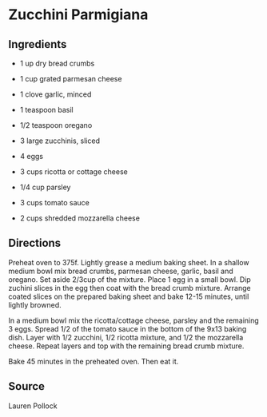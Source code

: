 Zucchini Parmigiana
===================


Ingredients
-----------

* 1 up dry bread crumbs

* 1 cup grated parmesan cheese

* 1 clove garlic, minced

* 1 teaspoon basil

* 1/2 teaspoon oregano

* 3 large zucchinis, sliced

* 4 eggs

* 3 cups ricotta or cottage cheese

* 1/4 cup parsley

* 3 cups tomato sauce

* 2 cups shredded mozzarella cheese


Directions
----------

Preheat oven to 375f. Lightly grease a medium baking sheet. In a shallow medium bowl mix bread crumbs, parmesan cheese, garlic, basil and oregano. Set aside 2/3cup of the mixture. Place 1 egg in a small bowl. Dip zuchini slices in the egg then coat with the bread crumb mixture. Arrange coated slices on the prepared baking sheet and bake 12-15 minutes, until lightly browned.

In a medium bowl mix the ricotta/cottage cheese, parsley and the remaining 3 eggs. Spread 1/2 of the tomato sauce in the bottom of the 9x13 baking dish. Layer with 1/2 zucchini, 1/2 ricotta mixture, and 1/2 the mozzarella cheese. Repeat layers and top with the remaining bread crumb mixture.

Bake 45 minutes in the preheated oven. Then eat it.


Source
------

Lauren Pollock
